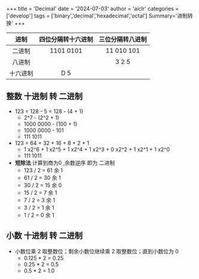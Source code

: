 +++
title = 'Decimal'
date = '2024-07-03'
author = 'aiclr'
categories = ['develop']
tags = ['binary','decimal','hexadecimal','octal']
Summary='进制转换'
+++

|  进制  | 四位分隔转十六进制 |  三位分隔转八进制  |
|:----:|:---------:|:----------:|
| 二进制  | 1101 0101 | 11 010 101 |
| 八进制  |           |   3 2 5    |
| 十六进制 |    D 5    |            |

## 整数 十进制 转 二进制

- 123 = 128 - 5 = 128 - (4 + 1)
    - 2^7 - (2^2 + 1)
    - 1000 0000 - (100 + 1)
    - 1000 0000 - 101
    - 111 1011
- 123 = 64 + 32 + 16 + 8 + 2 + 1
    - 1 x2^6 + 1 x2^5 + 1 x2^4 + 1 x2^3 + 0 x2^2 + 1 x2^1 + 1 x2^0
    - 111 1011
- **短除法** 计算到商为0 ,余数逆序 即为 二进制
    - 123 / 2 = 61 余 1
    - 61 / 2 = 30  余 1
    - 30 / 2 = 15  余 0
    - 15 / 2 = 7   余 1
    - 7 / 2 = 3    余 1
    - 3 / 2 = 1    余 1
    - 1 / 2 = 0    余 1 

## 小数 十进制 转 二进制

- 小数位乘 2 取整数位；剩余小数位继续乘 2 取整数位；直到小数位为 0
    - 0.125 * 2 = 0.25
    - 0.25 * 2 = 0.5
    - 0.5 * 2 = 1.0